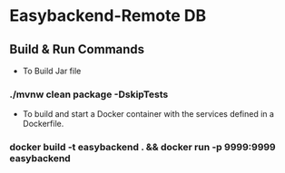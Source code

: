 # Easybackend-Remote DB

## Build & Run Commands

- To Build Jar file
### ./mvnw clean package -DskipTests

- To build and start a Docker container with the services defined in a Dockerfile.
### docker build -t easybackend . && docker run -p 9999:9999 easybackend
